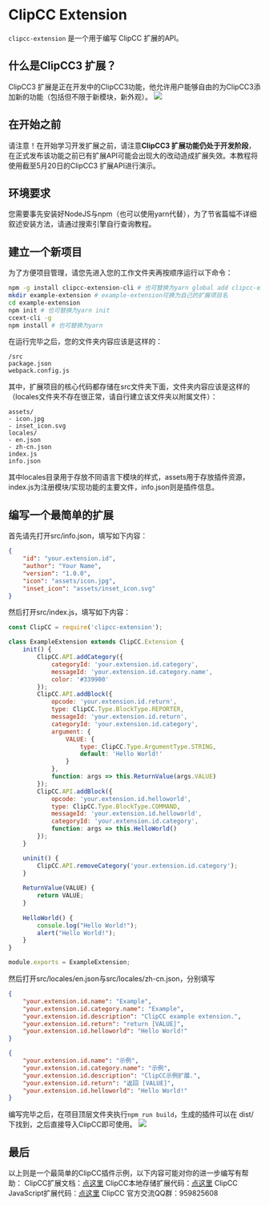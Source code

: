 # ClipCC Extension

`clipcc-extension` 是一个用于编写 ClipCC 扩展的API。
## 什么是ClipCC3 扩展？
ClipCC3 扩展是正在开发中的ClipCC3功能，他允许用户能够自由的为ClipCC3添加新的功能（包括但不限于新模块，新外观）。
![](https://i.niupic.com/images/2021/05/20/9i1I.jpg)
<!--more-->
## 在开始之前
请注意！在开始学习开发扩展之前，请注意**ClipCC3 扩展功能仍处于开发阶段**，在正式发布该功能之前已有扩展API可能会出现大的改动造成扩展失效。本教程将使用截至5月20日的ClipCC3 扩展API进行演示。
## 环境要求
您需要事先安装好NodeJS与npm（也可以使用yarn代替），为了节省篇幅不详细叙述安装方法，请通过搜索引擎自行查询教程。
## 建立一个新项目
为了方便项目管理，请您先进入您的工作文件夹再按顺序运行以下命令：
``` bash
npm -g install clipcc-extension-cli # 也可替换为yarn global add clipcc-extension-cli
mkdir example-extension # example-extension可换为自己的扩展项目名
cd example-extension
npm init # 也可替换为yarn init
ccext-cli -g
npm install # 也可替换为yarn
```
在运行完毕之后，您的文件夹内容应该是这样的：
```
/src
package.json
webpack.config.js
```
其中，扩展项目的核心代码都存储在src文件夹下面，文件夹内容应该是这样的（locales文件夹不存在很正常，请自行建立该文件夹以附属文件）：
```
assets/
- icon.jpg
- inset_icon.svg
locales/
- en.json
- zh-cn.json
index.js
info.json
```
其中locales目录用于存放不同语言下模块的样式，assets用于存放插件资源，index.js为注册模块/实现功能的主要文件，info.json则是插件信息。
## 编写一个最简单的扩展
首先请先打开src/info.json，填写如下内容：
```json
{
    "id": "your.extension.id",
    "author": "Your Name",
    "version": "1.0.0",
    "icon": "assets/icon.jpg",
    "inset_icon": "assets/inset_icon.svg"
}
```
然后打开src/index.js，填写如下内容：
```javascript
const ClipCC = require('clipcc-extension');

class ExampleExtension extends ClipCC.Extension {
    init() {
        ClipCC.API.addCategory({
            categoryId: 'your.extension.id.category',
            messageId: 'your.extension.id.category.name',
            color: '#339900'
        });
        ClipCC.API.addBlock({
            opcode: 'your.extension.id.return',
            type: ClipCC.Type.BlockType.REPORTER,
            messageId: 'your.extension.id.return',
            categoryId: 'your.extension.id.category',
            argument: {
                VALUE: {
                    type: ClipCC.Type.ArgumentType.STRING,
                    default: 'Hello World!'
                }
            },
            function: args => this.ReturnValue(args.VALUE)
        });
        ClipCC.API.addBlock({
            opcode: 'your.extension.id.helloworld',
            type: ClipCC.Type.BlockType.COMMAND,
            messageId: 'your.extension.id.helloworld',
            categoryId: 'your.extension.id.category',
            function: args => this.HelloWorld()
        });
    }

    uninit() {
        ClipCC.API.removeCategory('your.extension.id.category');
    }
    
    ReturnValue(VALUE) {
        return VALUE;
    }
    
    HelloWorld() {
        console.log("Hello World!");
        alert("Hello World!");
    }
}

module.exports = ExampleExtension;
```
然后打开src/locales/en.json与src/locales/zh-cn.json，分别填写
```json
{
    "your.extension.id.name": "Example",
    "your.extension.id.category.name": "Example",
    "your.extension.id.description": "ClipCC example extension.",
    "your.extension.id.return": "return [VALUE]",
    "your.extension.id.helloworld": "Hello World!"
}

```

```json
{
    "your.extension.id.name": "示例",
    "your.extension.id.category.name": "示例",
    "your.extension.id.description": "ClipCC示例扩展.",
    "your.extension.id.return": "返回 [VALUE]",
    "your.extension.id.helloworld": "Hello World!"
}

```
编写完毕之后，在项目顶层文件夹执行``npm run build``，生成的插件可以在 dist/ 下找到，之后直接导入ClipCC即可使用。
![](https://i.niupic.com/images/2021/05/20/9i21.jpg)
## 最后
以上则是一个最简单的ClipCC插件示例，以下内容可能对你的进一步编写有帮助：
ClipCC扩展文档：[点这里](https://clipteam.github.io/clipcc-extension/)
ClipCC本地存储扩展代码：[点这里](https://github.com/Clipteam/clipcc-extension-local-storage)
ClipCC JavaScript扩展代码：[点这里](https://github.com/SinanGentoo/clipcc-extension-javascript)
ClipCC 官方交流QQ群：959825608

